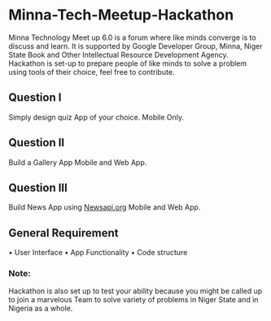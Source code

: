 # Minna-Tech-Meetup-Hackathon
Minna Technology Meet up 6.0 is a forum where like minds converge is to discuss and learn. It is supported by Google Developer Group, Minna, Niger State Book and Other Intellectual Resource Development Agency. Hackathon is set-up to prepare people of like minds to solve a problem using tools of their choice, feel free to contribute. 



## Question I
 Simply design quiz App of your choice.
 Mobile Only.
 
 ## Question II
 Build a Gallery App
 Mobile and Web App.
  
  
  ## Question III
 Build News App using [Newsapi.org](https://newsapi.org/) 
  Mobile and Web App.
  
   ## General Requirement
•	User Interface
•	App Functionality
•	Code structure

 ### Note: 
 Hackathon is also set up to test your ability because you might be called up to join a marvelous Team to solve variety of problems in Niger State and in Nigeria as a whole.


